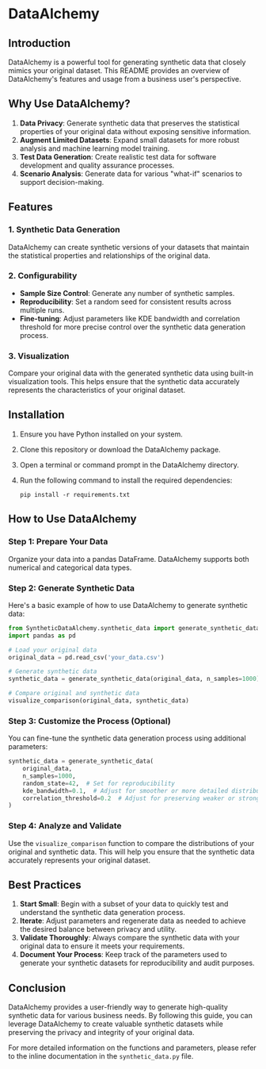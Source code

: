 # DataAlchemy

## Introduction

DataAlchemy is a powerful tool for generating synthetic data that closely mimics your original dataset. This README provides an overview of DataAlchemy's features and usage from a business user's perspective.

## Why Use DataAlchemy?

1. **Data Privacy**: Generate synthetic data that preserves the statistical properties of your original data without exposing sensitive information.
2. **Augment Limited Datasets**: Expand small datasets for more robust analysis and machine learning model training.
3. **Test Data Generation**: Create realistic test data for software development and quality assurance processes.
4. **Scenario Analysis**: Generate data for various "what-if" scenarios to support decision-making.

## Features

### 1. Synthetic Data Generation

DataAlchemy can create synthetic versions of your datasets that maintain the statistical properties and relationships of the original data.

### 2. Configurability

- **Sample Size Control**: Generate any number of synthetic samples.
- **Reproducibility**: Set a random seed for consistent results across multiple runs.
- **Fine-tuning**: Adjust parameters like KDE bandwidth and correlation threshold for more precise control over the synthetic data generation process.

### 3. Visualization

Compare your original data with the generated synthetic data using built-in visualization tools. This helps ensure that the synthetic data accurately represents the characteristics of your original dataset.

## Installation

1. Ensure you have Python installed on your system.
2. Clone this repository or download the DataAlchemy package.
3. Open a terminal or command prompt in the DataAlchemy directory.
4. Run the following command to install the required dependencies:

   ```
   pip install -r requirements.txt
   ```

## How to Use DataAlchemy

### Step 1: Prepare Your Data

Organize your data into a pandas DataFrame. DataAlchemy supports both numerical and categorical data types.

### Step 2: Generate Synthetic Data

Here's a basic example of how to use DataAlchemy to generate synthetic data:

```python
from SyntheticDataAlchemy.synthetic_data import generate_synthetic_data, visualize_comparison
import pandas as pd

# Load your original data
original_data = pd.read_csv('your_data.csv')

# Generate synthetic data
synthetic_data = generate_synthetic_data(original_data, n_samples=1000)

# Compare original and synthetic data
visualize_comparison(original_data, synthetic_data)
```

### Step 3: Customize the Process (Optional)

You can fine-tune the synthetic data generation process using additional parameters:

```python
synthetic_data = generate_synthetic_data(
    original_data,
    n_samples=1000,
    random_state=42,  # Set for reproducibility
    kde_bandwidth=0.1,  # Adjust for smoother or more detailed distributions
    correlation_threshold=0.2  # Adjust for preserving weaker or stronger relationships
)
```

### Step 4: Analyze and Validate

Use the `visualize_comparison` function to compare the distributions of your original and synthetic data. This will help you ensure that the synthetic data accurately represents your original dataset.

## Best Practices

1. **Start Small**: Begin with a subset of your data to quickly test and understand the synthetic data generation process.
2. **Iterate**: Adjust parameters and regenerate data as needed to achieve the desired balance between privacy and utility.
3. **Validate Thoroughly**: Always compare the synthetic data with your original data to ensure it meets your requirements.
4. **Document Your Process**: Keep track of the parameters used to generate your synthetic datasets for reproducibility and audit purposes.

## Conclusion

DataAlchemy provides a user-friendly way to generate high-quality synthetic data for various business needs. By following this guide, you can leverage DataAlchemy to create valuable synthetic datasets while preserving the privacy and integrity of your original data.

For more detailed information on the functions and parameters, please refer to the inline documentation in the `synthetic_data.py` file.
